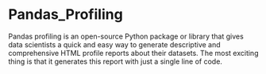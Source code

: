 # Pandas_Profiling
Pandas profiling is an open-source Python package or library that gives data scientists a quick and easy way to generate descriptive and comprehensive HTML profile reports about their datasets. The most exciting thing is that it generates this report with just a single line of code.

